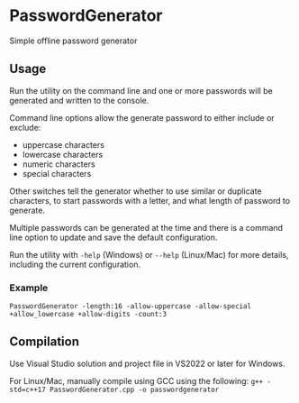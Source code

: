# PasswordGenerator
Simple offline password generator

## Usage
Run the utility on the command line and one or more passwords will be generated and written to the console.

Command line options allow the generate password to either include or exclude:
- uppercase characters
- lowercase characters
- numeric characters
- special characters

Other switches tell the generator whether to use similar or duplicate characters, to start passwords with a letter, and what length of password to generate.

Multiple passwords can be generated at the time and there is a command line option to update and save the default configuration.

Run the utility with ```-help``` (Windows) or ```--help``` (Linux/Mac) for more details, including the current configuration.

### Example
```PasswordGenerator -length:16 -allow-uppercase -allow-special +allow_lowercase +allow-digits -count:3```

## Compilation
Use Visual Studio solution and project file in VS2022 or later for Windows.

For Linux/Mac, manually compile using GCC using the following:
```g++ -std=c++17 PasswordGenerator.cpp -o passwordgenerator```
